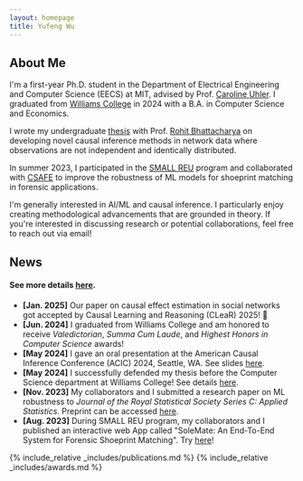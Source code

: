```yaml
---
layout: homepage
title: Yufeng Wu
---
```


## About Me

I'm a first-year Ph.D. student in the Department of Electrical Engineering and Computer Science (EECS) at MIT, advised by Prof. [Caroline Uhler](https://www.carolineuhler.com/). I graduated from [Williams College](https://williams.edu/) in 2024 with a B.A. in Computer Science and Economics.

I wrote my undergraduate [thesis](https://librarysearch.williams.edu/discovery/delivery/01WIL_INST:01WIL_SPECIAL/12406122570002786) with Prof. [Rohit Bhattacharya](https://rohit-bhattacharya.com/) on developing novel causal inference methods in network data where observations are not independent and identically distributed.

In summer 2023, I participated in the [SMALL REU](https://math.williams.edu/small/) program and collaborated with [CSAFE](https://forensicstats.org/) to improve the robustness of ML models for shoeprint matching in forensic applications.

I'm generally interested in AI/ML and causal inference. I particularly enjoy creating methodological advancements that are grounded in theory. If you're interested in discussing research or potential collaborations, feel free to reach out via email!

## News

#### See more details [here](./news_detail).

- **[Jan. 2025]** Our paper on causal effect estimation in social networks got accepted by Causal Learning and Reasoning (CLeaR) 2025! 🎉
- **[Jun. 2024]** I graduated from Williams College and am honored to receive _Valedictorian_, _Summa Cum Laude_, and _Highest Honors in Computer Science_ awards!
- **[May 2024]** I gave an oral presentation at the American Causal Inference Conference (ACIC) 2024, Seattle, WA. See slides [here](./news_detail/#acic-2024-oral).
- **[May 2024]** I successfully defended my thesis before the Computer Science department at Williams College! See details [here](./news_detail/#thesis-talk).
- **[Nov. 2023]** My collaborators and I submitted a research paper on ML robustness to _Journal of the Royal Statistical Society Series C: Applied Statistics_. Preprint can be accessed [here](https://arxiv.org/pdf/2405.14878).
- **[Aug. 2023]** During SMALL REU program, my collaborators and I published an interactive web App called "SoleMate: An End-To-End System for Forensic Shoeprint Matching". Try [here](https://solemate.streamlit.app/)!

{% include_relative _includes/publications.md %}
{% include_relative _includes/awards.md %}
